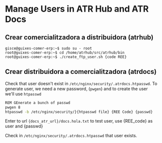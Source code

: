 # Manage Users in ATR Hub and ATR Docs

## Crear comercialitzadora a distribuidora (atrhub)

```shell
gisce@guixes-comer-erp:~$ sudo su - root
root@guixes-comer-erp:~$ cd /home/atrhub/src/atrhub/bin
root@guixes-comer-erp:~$ ./create_ftp_user.sh {code REE}
```

## Crear distribuidora a comercialitzadora (atrdocs)

Check that user doesn't exist in `/etc/nginx/security/.atrdocs.htpasswd`. To generate user, we need a new password, (`pwgen`) and to create the user we'll use `htpasswd`

```bash
REM GEnerate a bunch of passwd
pwgen 8
htpasswd -b /etc/nginx/security/}{htpasswd file} {REE Code} {passwd}
```

Enter to url `{docs_atr_url}/docs.hola.txt` to test user, use {REE_code} as user and {passwd}

Check in `/etc/nginx/security/.atrdocs.htpasswd` that user exists.

